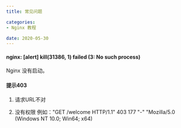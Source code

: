 ```yaml
---
title: 常见问题

categories:
- Nginx 教程

date: 2020-05-30
---
```


#### nginx: [alert] kill(31386, 1) failed (3: No such process)
Nginx 没有启动。

#### 提示403
1. 请求URL不对

2. 没有权限
    例如："GET /welcome HTTP/1.1" 403 177 "-" "Mozilla/5.0 (Windows NT 10.0; Win64; x64) 